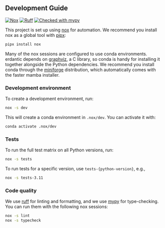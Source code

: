 ## Development Guide

[![Nox](https://img.shields.io/badge/%F0%9F%A6%8A-Nox-D85E00.svg)](https://github.com/wntrblm/nox)
[![Ruff](https://img.shields.io/endpoint?url=https://raw.githubusercontent.com/astral-sh/ruff/main/assets/badge/v2.json)](https://docs.astral.sh/ruff/)
[![Checked with mypy](https://www.mypy-lang.org/static/mypy_badge.svg)](https://mypy-lang.org/)

This project is set up using [nox](https://nox.thea.codes/en/stable/) for automation. We recommend you install nox as a global tool with [pipx](https://pipx.pypa.io/):

```bash
pipx install nox
```

Many of the nox sessions are configured to use conda environments. erdantic depends on [graphviz](https://graphviz.org/), a C library, so conda is handy for installing it together alongside the Python dependencies. We recommend you install conda through the [miniforge](https://github.com/conda-forge/miniforge) distribution, which automatically comes with the faster mamba installer. 

### Development environment

To create a development environment, run: 

```bash 
nox -s dev
``` 

This will create a conda environment in `.nox/dev`. You can activate it with:

```bash
conda activate .nox/dev
```

### Tests

To run the full test matrix on all Python versions, run:

```bash
nox -s tests
```

To run tests for a specific version, use `tests-{python-version}`, e.g.,

```bash
nox -s tests-3.11
```

### Code quality

We use [ruff](https://docs.astral.sh/ruff/) for linting and formatting, and we use [mypy](https://github.com/python/mypy) for type-checking. You can run them with the following nox sessions:

```bash
nox -s lint
nox -s typecheck
```
